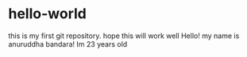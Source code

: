 # hello-world
this is my first git repository. hope this will work well
Hello!
my name is anuruddha bandara!
Im 23 years old
